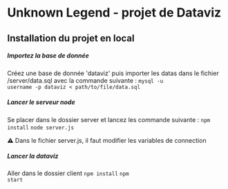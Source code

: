 # Unknown Legend - projet de Dataviz

## Installation du projet en local

##### Importez la base de donnée 

Créez une base de donnée 'dataviz' puis importer les datas dans le fichier /server/data.sql avec la commande suivante :
<code>mysql -u username -p dataviz < path/to/file/data.sql</code>

##### Lancer le serveur node
Se placer dans le dossier server et lancez les commande suivante :
<code>npm install</code>
<code>node server.js</code>

:warning: Dans le fichier server.js, il faut modifier les variables de connection

##### Lancer la dataviz
Aller dans le dossier client
<code>npm install</code>
<code>npm start</code>